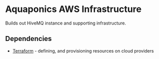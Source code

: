 # Aquaponics AWS Infrastructure

Builds out HiveMQ instance and supporting infrastructure. 

## Dependencies

* [Terraform](http://terraform.io) - defining, and provisioning resources on cloud providers